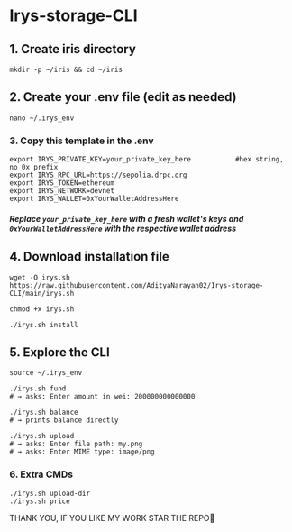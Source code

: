 # Irys-storage-CLI

## 1. Create iris directory
```
mkdir -p ~/iris && cd ~/iris
```
## 2. Create your .env file (edit as needed)
```
nano ~/.irys_env
```
### 3. Copy this template in the .env
```
export IRYS_PRIVATE_KEY=your_private_key_here           #hex string, no 0x prefix
export IRYS_RPC_URL=https://sepolia.drpc.org
export IRYS_TOKEN=ethereum
export IRYS_NETWORK=devnet
export IRYS_WALLET=0xYourWalletAddressHere
```
##### Replace `your_private_key_here` with a fresh wallet's keys and `0xYourWalletAddressHere` with the respective wallet address

## 4. Download installation file
```
wget -O irys.sh https://raw.githubusercontent.com/AdityaNarayan02/Irys-storage-CLI/main/irys.sh
```
```
chmod +x irys.sh
```
```
./irys.sh install
```
## 5. Explore the CLI
```
source ~/.irys_env
```
```
./irys.sh fund
# → asks: Enter amount in wei: 200000000000000

./irys.sh balance
# → prints balance directly

./irys.sh upload
# → asks: Enter file path: my.png
# → asks: Enter MIME type: image/png
```

### 6. Extra CMDs
```
./irys.sh upload-dir
./irys.sh price
```

THANK YOU, IF YOU LIKE MY WORK STAR THE REPO🌟

